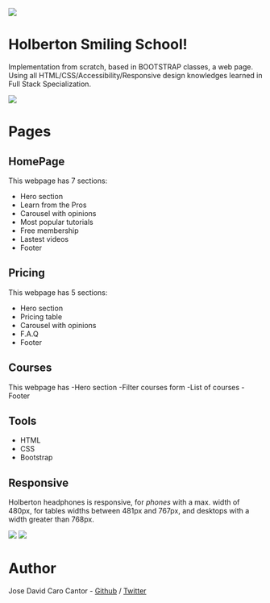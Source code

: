 ![](https://i.imgur.com/lxzWrtr.png)

# Holberton Smiling School!

Implementation from scratch, based in BOOTSTRAP classes, a web page. Using all HTML/CSS/Accessibility/Responsive design knowledges learned in Full Stack Specialization.

![](https://i.imgur.com/Ppx9zc3.jpeg)
# Pages

## HomePage
This webpage has 7 sections:
- Hero section
- Learn from the Pros
- Carousel with opinions
- Most popular tutorials
- Free membership
- Lastest videos
- Footer

## Pricing 
This webpage has 5 sections: 
- Hero section
- Pricing table
- Carousel with opinions
- F.A.Q
- Footer

## Courses
This webpage has 
-Hero section
-Filter courses form
-List of courses
-Footer

## Tools
- HTML
- CSS
- Bootstrap

## Responsive

Holberton headphones is responsive, for *phones* with a max. width of 480px, for tables widths between 481px and 767px, and desktops with a width greater than 768px.

![](https://i.imgur.com/MtQAG74.png)
![](https://i.imgur.com/MtQAG74.png)

# Author
Jose David Caro Cantor - [Github](https://github.com/josecaro02) / [Twitter](https://twitter.com/j_caro02)  
